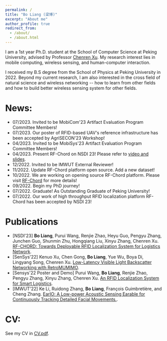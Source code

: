 ```yaml
---
permalink: /
title: "Bo Liang (梁博)"
excerpt: "About me"
author_profile: true
redirect_from: 
  - /about/
  - /about.html
---
```


I am a 1st year Ph.D. student at the School of Computer Science at Peking University, advised by Professor [Chenren Xu](https://soar.group/chenren/). My research interest lies in mobile computing, wireless sensing, and human-computer interaction.

I received my B.S degree from the School of Physics at Peking University in 2022. Beyond my current research, I am also interested in the cross field of natural science and wireless networking -- how to learn from other fields and how to build better wireless sensing system for other fields.

News:
=====

- 07/2023. Invited to be MobiCom'23 Artifact Evaluation Program Committee Members!
- 07/2023. Our poster of RFID-based UAV's reference infrastructure has been accepted by AgriSECON'23 Workshop!
- 04/2023. Invited to be MobiSys'23 Artifact Evaluation Program Committee Members!
- 04/2023. Present RF-Chord on NSDI 23! Please refer to [video and slides](https://www.usenix.org/conference/nsdi23/presentation/liang-bo).
- 12/2022. Invited to be IMWUT External Reviewer!
- 11/2022. Update RF-Chord platform open source. Add a new dataset!
- 10/2022. We are working on opening source RF-Chord platform. Please visit [RF-Chord](https://soar.group/projects/rfid/rfchord/) for more details!
- 09/2022. Begin my PhD journey!
- 07/2022. Graduate! As Outstanding Graduate of Peking University!
- 07/2022. Our work of high throughput RFID localization platform RF-Chord has been accepted by NSDI 23!


Publications
======
- \[NSDI'23\] **Bo Liang**, Purui Wang, Renjie Zhao, Heyu Guo, Pengyu Zhang, Junchen Guo, Shunmin Zhu, Hongqiang Liu, Xinyu Zhang, Chenren Xu. [RF-CHORD: Towards Deployable RFID Localization System for Logistics Network](https://www.usenix.org/conference/nsdi23/presentation/liang-bo).
- \[SenSys'22\] Kenuo Xu, Chen Gong, **Bo Liang**, Yue Wu, Boya Di, Lingyang Song, Chenren Xu. [Low-Latency Visible Light Backscatter Networking with RetroMUMIMO](https://doi.org/10.1145/3560905.3568507).
- \[Sensys'22 Poster and Demo\] Purui Wang, **Bo Liang**, Renjie Zhao, Pengyu Zhang, Xinyu Zhang, Chenren Xu. [An RFID Localization System for Smart Logistics](https://doi.org/10.1145/3560905.3568078).
- \[IMWUT'22\] Ke Li, Ruidong Zhang, **Bo Liang**, François Guimbretière, and Cheng Zhang. [EarIO: A Low-power Acoustic Sensing Earable for Continuously Tracking Detailed Facial Movements.](https://dl.acm.org/doi/10.1145/3534621).


CV:
======
See my CV in [CV.pdf](https://galaxywalk.github.io/files/cv.pdf).
